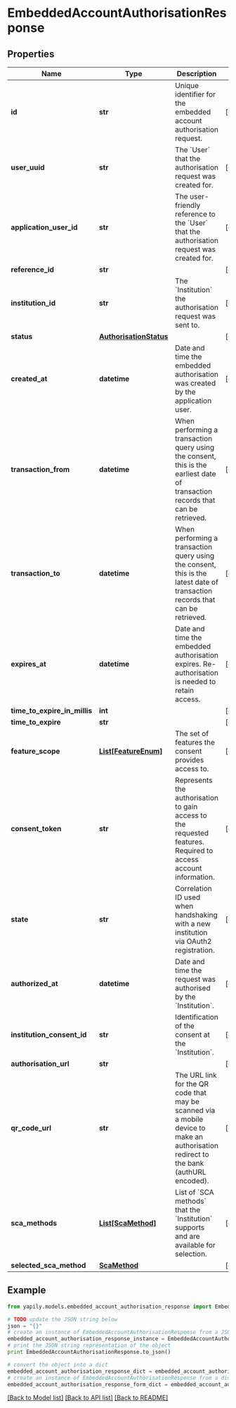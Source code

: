 # EmbeddedAccountAuthorisationResponse


## Properties
Name | Type | Description | Notes
------------ | ------------- | ------------- | -------------
**id** | **str** | Unique identifier for the embedded account authorisation request. | [optional] 
**user_uuid** | **str** | The &#x60;User&#x60; that the authorisation request was created for. | [optional] 
**application_user_id** | **str** | The user-friendly reference to the &#x60;User&#x60; that the authorisation request was created for. | [optional] 
**reference_id** | **str** |  | [optional] 
**institution_id** | **str** | The &#x60;Institution&#x60; the authorisation request was sent to. | [optional] 
**status** | [**AuthorisationStatus**](AuthorisationStatus.md) |  | [optional] 
**created_at** | **datetime** | Date and time the embedded authorisation was created by the application user. | [optional] 
**transaction_from** | **datetime** | When performing a transaction query using the consent, this is the earliest date of transaction records that can be retrieved. | [optional] 
**transaction_to** | **datetime** | When performing a transaction query using the consent, this is the latest date of transaction records that can be retrieved. | [optional] 
**expires_at** | **datetime** | Date and time the embedded authorisation expires. Re-authorisation is needed to retain access. | [optional] 
**time_to_expire_in_millis** | **int** |  | [optional] 
**time_to_expire** | **str** |  | [optional] 
**feature_scope** | [**List[FeatureEnum]**](FeatureEnum.md) | The set of features the consent provides access to. | [optional] 
**consent_token** | **str** | Represents the authorisation to gain access to the requested features. Required to access account information. | [optional] 
**state** | **str** | Correlation ID used when handshaking with a new institution via OAuth2 registration. | [optional] 
**authorized_at** | **datetime** | Date and time the request was authorised by the &#x60;Institution&#x60;. | [optional] 
**institution_consent_id** | **str** | Identification of the consent at the &#x60;Institution&#x60;. | [optional] 
**authorisation_url** | **str** |  | [optional] 
**qr_code_url** | **str** | The URL link for the QR code that may be scanned via a mobile device to make an authorisation redirect to the bank (authURL encoded). | [optional] 
**sca_methods** | [**List[ScaMethod]**](ScaMethod.md) | List of &#x60;SCA methods&#x60; that the &#x60;Institution&#x60; supports and are available for selection. | [optional] 
**selected_sca_method** | [**ScaMethod**](ScaMethod.md) |  | [optional] 

## Example

```python
from yapily.models.embedded_account_authorisation_response import EmbeddedAccountAuthorisationResponse

# TODO update the JSON string below
json = "{}"
# create an instance of EmbeddedAccountAuthorisationResponse from a JSON string
embedded_account_authorisation_response_instance = EmbeddedAccountAuthorisationResponse.from_json(json)
# print the JSON string representation of the object
print EmbeddedAccountAuthorisationResponse.to_json()

# convert the object into a dict
embedded_account_authorisation_response_dict = embedded_account_authorisation_response_instance.to_dict()
# create an instance of EmbeddedAccountAuthorisationResponse from a dict
embedded_account_authorisation_response_form_dict = embedded_account_authorisation_response.from_dict(embedded_account_authorisation_response_dict)
```
[[Back to Model list]](../README.md#documentation-for-models) [[Back to API list]](../README.md#documentation-for-api-endpoints) [[Back to README]](../README.md)


